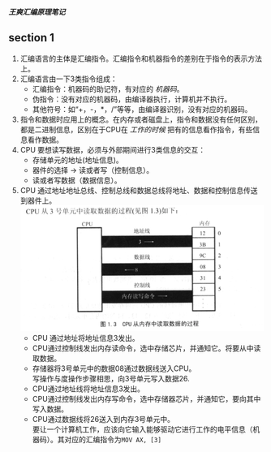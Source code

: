 ___王爽汇编原理笔记___      

## section 1    
1.  汇编语言的主体是汇编指令。汇编指令和机器指令的差别在于指令的表示方法上。      
2.  汇编语言由一下3类指令组成：    
    + 汇编指令：机器码的助记符，有对应的 _机器码_。  
    + 伪指令：没有对应的机器码，由编译器执行，计算机并不执行。      
    + 其他符号：如“+，-，*，/”等等，由编译器识别，没有对应的机器码。    
3.  指令和数据时应用上的概念。在内存或者磁盘上，指令和数据没有任何区别，都是二进制信息，区别在于CPU在 _工作的时候_ 把有的信息看作指令，有些信息看作数据。      
4.  CPU 要想读写数据，必须与外部期间进行3类信息的交互：     
    + 存储单元的地址(地址信息)。    
    + 器件的选择 -> 读或者写（控制信息）。      
    + 读或者写数据（数据信息）。      
5.  CPU 通过地址地址总线、控制总线和数据总线将地址、数据和控制信息传送到器件上。      
    ![alt CPU从内存中读取数据的过程](../pictures/CPU从内存中读取数据的过程.PNG "CPU从内存中读取数据的过程")     
    + CPU 通过地址将地址信息3发出。   
    + CPU通过控制线发出内存读命令，选中存储芯片，并通知它。将要从中读取数据。    
    + 存储器将3号单元中的数据08通过数据线送入CPU。    
    写操作与度操作步骤相思，向3号单元写入数据26.      
    + CPU通过地址线将地址信息3发出。      
    + CPU通过控制线发出内存写命令，选中存储器芯片，并通知它，要向其中写入数据。      
    + CPU通过数据线将26送入到内存3号单元中。      
    要让一个计算机工作，应该向它输入能够驱动它进行工作的电平信息（机器码）。其对应的汇编指令为`MOV AX, [3]`     
